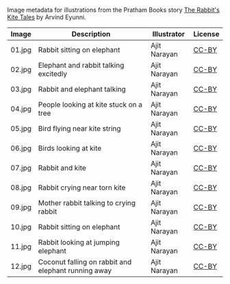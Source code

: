 Image metadata for illustrations from the Pratham Books story [The Rabbit's Kite Tales](https://storyweaver.org.in/stories/3884-the-rabbit-s-kite-tales) by Arvind Eyunni.

Image | Description | Illustrator | License
----- | ----------- | ----------- | -------
01.jpg | Rabbit sitting on elephant | Ajit Narayan | [CC-BY](https://creativecommons.org/licenses/by/4.0/)
02.jpg | Elephant and rabbit talking excitedly | Ajit Narayan | [CC-BY](https://creativecommons.org/licenses/by/4.0/)
03.jpg | Rabbit and elephant talking | Ajit Narayan | [CC-BY](https://creativecommons.org/licenses/by/4.0/)
04.jpg | People looking at kite stuck on a tree | Ajit Narayan | [CC-BY](https://creativecommons.org/licenses/by/4.0/)
05.jpg | Bird flying near kite string | Ajit Narayan | [CC-BY](https://creativecommons.org/licenses/by/4.0/)
06.jpg | Birds looking at kite | Ajit Narayan | [CC-BY](https://creativecommons.org/licenses/by/4.0/)
07.jpg | Rabbit and kite | Ajit Narayan | [CC-BY](https://creativecommons.org/licenses/by/4.0/)
08.jpg | Rabbit crying near torn kite | Ajit Narayan | [CC-BY](https://creativecommons.org/licenses/by/4.0/)
09.jpg | Mother rabbit talking to crying rabbit | Ajit Narayan | [CC-BY](https://creativecommons.org/licenses/by/4.0/)
10.jpg | Rabbit sitting on elephant | Ajit Narayan | [CC-BY](https://creativecommons.org/licenses/by/4.0/)
11.jpg | Rabbit looking at jumping elephant | Ajit Narayan | [CC-BY](https://creativecommons.org/licenses/by/4.0/)
12.jpg | Coconut falling on rabbit and elephant running away | Ajit Narayan | [CC-BY](https://creativecommons.org/licenses/by/4.0/)